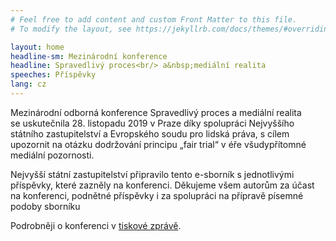 ```yaml
---
# Feel free to add content and custom Front Matter to this file.
# To modify the layout, see https://jekyllrb.com/docs/themes/#overriding-theme-defaults

layout: home
headline-sm: Mezinárodní konference
headline: Spravedlivý proces<br/> a&nbsp;mediální realita
speeches: Příspěvky
lang: cz
---
```


Mezinárodní odborná konference Spravedlivý proces a&nbsp;mediální realita se&nbsp;uskutečnila 28. listopadu 2019 v&nbsp;Praze díky spolupráci Nejvyššího státního zastupitelství a&nbsp;Evropského soudu pro lidská práva, s&nbsp;cílem upozornit na&nbsp;otázku dodržování principu „fair trial“ v&nbsp;éře všudypřítomné mediální pozornosti.

Nejvyšší státní zastupitelství připravilo tento e-sborník s&nbsp;jednotlivými příspěvky, které zazněly na&nbsp;konferenci. Děkujeme všem autorům za&nbsp;účast na&nbsp;konferenci, podnětné příspěvky i&nbsp;za spolupráci na&nbsp;přípravě písemné podoby sborníku

Podrobněji o konferenci v <a alt="tispová zpráva" href="text-blue-200">tiskové zprávě</a>.
